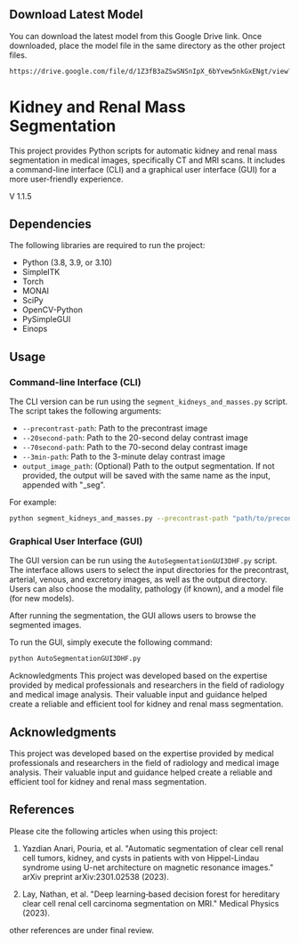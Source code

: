 ## Download Latest Model 

You can download the latest model from this Google Drive link. Once downloaded, place the model file in the same directory as the other project files.

```sh 
https://drive.google.com/file/d/1Z3fB3aZSwSNSnIpX_6bYvew5nkGxENgt/view?usp=sharing
```


# Kidney and Renal Mass Segmentation

This project provides Python scripts for automatic kidney and renal mass segmentation in medical images, specifically CT and MRI scans. It includes a command-line interface (CLI) and a graphical user interface (GUI) for a more user-friendly experience. 

V 1.1.5


## Dependencies

The following libraries are required to run the project:

- Python (3.8, 3.9, or 3.10)
- SimpleITK
- Torch
- MONAI
- SciPy
- OpenCV-Python
- PySimpleGUI
- Einops

## Usage

### Command-line Interface (CLI)

The CLI version can be run using the `segment_kidneys_and_masses.py` script. The script takes the following arguments:

- `--precontrast-path`: Path to the precontrast image
- `--20second-path`: Path to the 20-second delay contrast image
- `--70second-path`: Path to the 70-second delay contrast image
- `--3min-path`: Path to the 3-minute delay contrast image
- `output_image_path`: (Optional) Path to the output segmentation. If not provided, the output will be saved with the same name as the input, appended with "_seg".

For example:

```bash
python segment_kidneys_and_masses.py --precontrast-path "path/to/precontrast" --20second-path "path/to/arterial" --70second-path "path/to/venous" --3min-path "path/to/excretory" "path/to/output"
```
### Graphical User Interface (GUI)

The GUI version can be run using the `AutoSegmentationGUI3DHF.py` script. The interface allows users to select the input directories for the precontrast, arterial, venous, and excretory images, as well as the output directory. Users can also choose the modality, pathology (if known), and a model file (for new models).

After running the segmentation, the GUI allows users to browse the segmented images.

To run the GUI, simply execute the following command:

```sh
python AutoSegmentationGUI3DHF.py
```
Acknowledgments
This project was developed based on the expertise provided by medical professionals and researchers in the field of radiology and medical image analysis. Their valuable input and guidance helped create a reliable and efficient tool for kidney and renal mass segmentation.


## Acknowledgments
This project was developed based on the expertise provided by medical professionals and researchers in the field of radiology and medical image analysis. Their valuable input and guidance helped create a reliable and efficient tool for kidney and renal mass segmentation.

## References

Please cite the following articles when using this project:
1. Yazdian Anari, Pouria, et al. "Automatic segmentation of clear cell renal cell tumors, kidney, and cysts in patients with von Hippel-Lindau syndrome using U-net architecture on magnetic resonance images." arXiv preprint arXiv:2301.02538 (2023).

2. Lay, Nathan, et al. "Deep learning‐based decision forest for hereditary clear cell renal cell carcinoma segmentation on MRI." Medical Physics (2023).

other references are under final review. 

